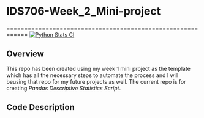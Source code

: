 # IDS706-Week_2_Mini-project
============================================================
[![Python Stats CI](https://github.com/nogibjj/IDS-Week2_MiniProject_us26/actions/workflows/main.yml/badge.svg)](https://github.com/nogibjj/IDS-Week2_MiniProject_us26/actions/workflows/main.yml)

## Overview
This repo has been created using my week 1 mini project as the template which has all the necessary steps to automate the process and I will beusing that repo for my future projects as well. 
The current repo is for creating *Pandas Descriptive Statistics Script*.

## Code Description


